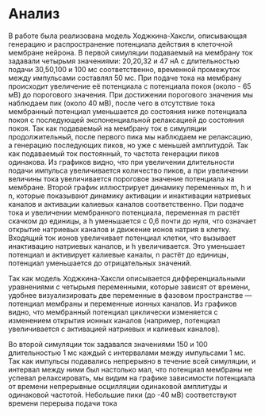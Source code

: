 # Анализ
В работе была реализована модель Ходжкина-Хаксли, описывающая генерацию и распространение потенциала действия в клеточной мембране нейрона. В первой симуляции подаваемый на мембрану ток задавали четырьмя значениями: 20,20,32 и 47 нА с длительностью подачи 30,50,100 и 100 мс соответственно, временной промежуток между импульсами составлял 50 мс. 
При подаче тока на мембрану происходит увеличение её потенциала с потенциала покоя (около - 65 мВ) до порогового значения. При достижении порогового значения мы наблюдаем пик (около 40 мВ), после чего в отсутствие тока мембранный потенциал уменьшается до состояния ниже потенциала покоя с последующей экспоненциальной релаксацией до состояния покоя. Так как подаваемый на мембрану ток в симуляции продолжительный, после первого пика мы наблюдаем не релаксацию, а генерацию последующих пиков, но уже с меньшей амплитудой. Так как подаваемый ток постоянный, то частота генерации пиков одинакова. Из графиков видно, что при увеличении длительности подачи импульса увеличивается количество пиков, а при увеличении величины тока увеличивается пороговое значение потенциала на мембране.
Второй график иллюстрирует динамику переменных m, h и n, которые показывают динамику активации и инактивации натриевых каналов и активации калиевых каналов соответственно. При подаче тока и увеличении мембранного потенциала, переменная m растёт скачком до единицы, а h уменьшается с 0,6 почти до нуля, что означает открытие натриевых каналов и движение ионов натрия в клетку. Входящий ток ионов увеличивает потенциал клетки, что вызывает инактивацию натриевых каналов, и h увеличивается. Это уменьшает потенциал и активирует калиевые каналы, n растёт до единицы, потенциал уменьшается до отрицательных значений.



Так как модель Ходжкина-Хаксли описывается дифференциальными уравнениями с четырьмя переменными, которые зависят от времени, удобнее визуализировать две переменные в фазовом пространстве — потенциал мембраны и переменные ионных каналов. Из графиков видно, что мембранный потенциал циклически изменяется с изменением открытия ионных каналов (например, потенциал увеличивается с активацией натриевых и калиевых каналов).

Во второй симуляции ток задавался значениями 150 и 100 длительностью 1 мс каждый с интервалами между импульсами 1 мс. Так как импульсы подавались непрерывно в течение всей симуляции, и интервал между ними был настолько мал, что потенциал мембраны не успевал релаксировать, мы видим на графике зависимости потенциала от времени непрерывные осцилляции одинаковой амплитуды и одинаковой частотой. Небольшие пики (до -40 мВ) соответствуют времени перерыва подачи тока